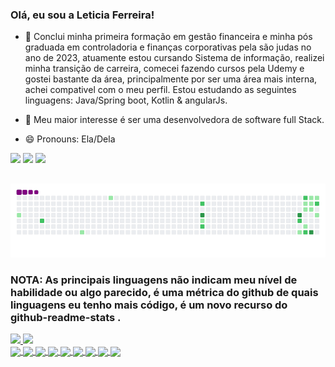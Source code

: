 ### Olá, eu sou a Leticia Ferreira! 
- 🔭 Conclui minha primeira formação em gestão financeira e minha pós graduada em controladoria e finanças corporativas pela são judas no ano de 2023, atuamente estou cursando Sistema de informação, realizei minha transição de carreira, comecei fazendo cursos pela Udemy e gostei bastante da área, principalmente por ser uma área mais interna, achei compativel com o meu perfil. Estou estudando as seguintes linguagens: Java/Spring boot, Kotlin & angularJs.
  
- 🌱 Meu maior interesse é ser uma desenvolvedora de software full Stack.
- 😄 Pronouns: Ela/Dela

 <div>
<a href="https://linkedin.com/in/leticiafdepaula" target="_blank"><img src="https://img.shields.io/badge/-LinkedIn-%230077B5?style=for-the-badge&logo=linkedin&logoColor=white" target="_blank"></a>
<a href="https://instagram.com/lehdpaula_" target="_blank"><img src="https://img.shields.io/badge/-Instagram-%23E4405F?style=for-the-badge&logo=instagram&logoColor=white" target="_blank"></a>
<a href = "mailto:leticiafereira150998@gmail.com"><img src="https://img.shields.io/badge/-Gmail-%23333?style=for-the-badge&logo=gmail&logoColor=white" target="_blank"></a>
</div>

  ##

   ![snake gif](https://github.com/leticiafdepaula/leticiafdepaula/blob/output/github-contribution-grid-snake.gif)



### NOTA: As principais linguagens não indicam meu nível de habilidade ou algo parecido, é uma métrica do github de quais linguagens eu tenho mais código, é um novo recurso do github-readme-stats .

                     
<div>
<a href="https://github.com/leticiafdepaula">
  <img heigth= "180em"  src= "https://github-readme-stats.vercel.app/api?username=leticiafdepaula&show_icons=true&theme=dracula&include_all_commits-true&count_private=true"/>
   <img heigth= "180em" src= "https://github-readme-stats.vercel.app/api/top-langs/?username=leticiafdepaula&layount=compact&langs_count=16&theme=dracula"/>
</div>


<div>
   <img align="center" height="30" src="https://cdn.jsdelivr.net/gh/devicons/devicon@latest/icons/amazonwebservices/amazonwebservices-original-wordmark.svg"/> 
   <img align="center" height="30" src="https://cdn.jsdelivr.net/gh/devicons/devicon@latest/icons/angularjs/angularjs-original.svg" />
   <img align="center" height="30" src="https://cdn.jsdelivr.net/gh/devicons/devicon@latest/icons/android/android-original.svg" />          
   <img align="center" height="30" src="https://cdn.jsdelivr.net/gh/devicons/devicon@latest/icons/java/java-original-wordmark.svg" />
   <img align="center" height="30" src="https://cdn.jsdelivr.net/gh/devicons/devicon@latest/icons/spring/spring-original.svg" /> 
   <img align="center" height="30" src="https://cdn.jsdelivr.net/gh/devicons/devicon@latest/icons/mysql/mysql-original.svg" />
   <img align="center" height="30" src="https://cdn.jsdelivr.net/gh/devicons/devicon@latest/icons/typescript/typescript-original.svg" />
   <img align="center" height="30" src="https://cdn.jsdelivr.net/gh/devicons/devicon@latest/icons/swift/swift-original.svg" />
   <img align="center" height="30" src="https://cdn.jsdelivr.net/gh/devicons/devicon@latest/icons/html5/html5-original-wordmark.svg" />        
</div>

 

  
   



         

          
